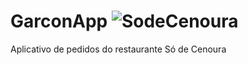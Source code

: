 # GarconApp ![SodeCenoura](https://i.imgur.com/DRMrcdX.png)
 Aplicativo de pedidos do restaurante Só de Cenoura


## 
